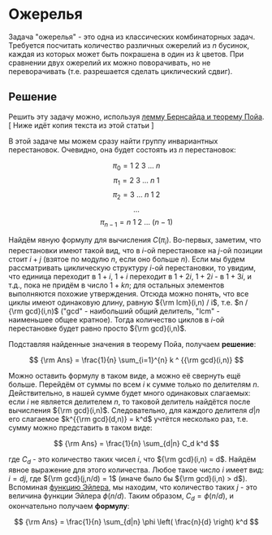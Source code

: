 # Ожерелья

Задача "ожерелья" - это одна из классических комбинаторных задач. Требуется посчитать количество различных ожерелий из $n$ бусинок, каждая из которых может быть покрашена в один из $k$ цветов. При сравнении двух ожерелий их можно поворачивать, но не переворачивать (т.е. разрешается сделать циклический сдвиг).

## Решение

Решить эту задачу можно, используя [лемму Бернсайда и теорему Пойа](burnside_polya). [ Ниже идёт копия текста из этой статьи ]

В этой задаче мы можем сразу найти группу инвариантных перестановок. Очевидно, она будет состоять из $n$ перестановок:

$$ \pi_0 = 1\ 2\ 3\ \ldots\ n $$
$$ \pi_1 = 2\ 3\ \ldots\ n\ 1 $$
$$ \pi_2 = 3\ \ldots\ n\ 1\ 2 $$
$$ \ldots $$
$$ \pi_{n-1} = n\ 1\ 2\ \ldots\ (n-1) $$

Найдём явную формулу для вычисления $C(\pi_i)$. Во-первых, заметим, что перестановки имеют такой вид, что в $i$-ой перестановке на $j$-ой позиции стоит $i+j$ (взятое по модулю $n$, если оно больше $n$). Если мы будем рассматривать циклическую структуру $i$-ой перестановки, то увидим, что единица переходит в $1+i$, $1+i$ переходит в $1+2i$, $1+2i$ - в $1+3i$, и т.д., пока не придём в число $1 + kn$; для остальных элементов выполняются похожие утверждения. Отсюда можно понять, что все циклы имеют одинаковую длину, равную ${\rm lcm}(i,n) / i$, т.е. $n / {\rm gcd}(i,n)$ ("gcd" - наибольший общий делитель, "lcm" - наименьшее общее кратное). Тогда количество циклов в $i$-ой перестановке будет равно просто ${\rm gcd}(i,n)$.

Подставляя найденные значения в теорему Пойа, получаем **решение**:

$$ {\rm Ans} = \frac{1}{n} \sum_{i=1}^{n} k ^ {{\rm gcd}(i,n)} $$

Можно оставить формулу в таком виде, а можно её свернуть ещё больше. Перейдём от суммы по всем $i$ к сумме только по делителям $n$. Действительно, в нашей сумме будет много одинаковых слагаемых: если $i$ не является делителем $n$, то таковой делитель найдётся после вычисления ${\rm gcd}(i,n)$. Следовательно, для каждого делителя $d|n$ его слагаемое $k^{{\rm gcd}(d,n)} = k^d$ учтётся несколько раз, т.е. сумму можно представить в таком виде:

$$ {\rm Ans} = \frac{1}{n} \sum_{d|n} C_d k^d $$

где $C_d$ - это количество таких чисел $i$, что ${\rm gcd}(i,n) = d$. Найдём явное выражение для этого количества. Любое такое число $i$ имеет вид: $i=dj$, где ${\rm gcd}(j,n/d) = 1$ (иначе было бы ${\rm gcd}(i,n) > d$). Вспоминая [функцию Эйлера](euler_function), мы находим, что количество таких $j$ - это величина функции Эйлера $\phi(n/d)$. Таким образом, $C_d = \phi(n/d)$, и окончательно получаем **формулу**:

$$ {\rm Ans} = \frac{1}{n} \sum_{d|n} \phi \left( \frac{n}{d} \right) k^d $$
